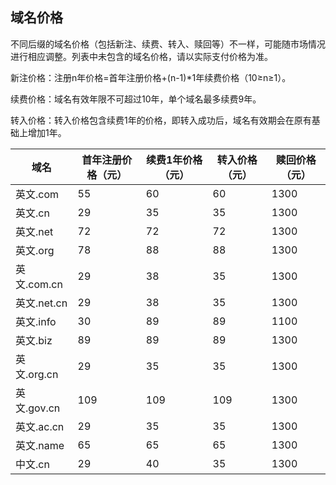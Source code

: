 

## 域名价格

不同后缀的域名价格（包括新注、续费、转入、赎回等）不一样，可能随市场情况进行相应调整。列表中未包含的域名价格，请以实际支付价格为准。

新注价格：注册n年价格=首年注册价格+(n-1)\*1年续费价格（10≥n≥1）。

续费价格：域名有效年限不可超过10年，单个域名最多续费9年。

转入价格：转入价格包含续费1年的价格，即转入成功后，域名有效期会在原有基础上增加1年。

| 域名        | 首年注册价格（元） | 续费1年价格（元） | 转入价格（元） | 赎回价格（元） |
| --------- | --------- | --------- | ------- | ------- |
| 英文.com    | 55        | 60        | 60      | 1300    |
| 英文.cn     | 29        | 35        | 35      | 1300    |
| 英文.net    | 72        | 72        | 72      | 1300    |
| 英文.org    | 78        | 88        | 88      | 1300    |
| 英文.com.cn | 29        | 38        | 35      | 1300    |
| 英文.net.cn | 29        | 38        | 35      | 1300    |
| 英文.info   | 30        | 89        | 89      | 1100    |
| 英文.biz    | 89        | 89        | 89      | 1300    |
| 英文.org.cn | 29        | 35        | 35      | 1300    |
| 英文.gov.cn | 109       | 109       | 109     | 1300    |
| 英文.ac.cn  | 29        | 35        | 35      | 1300    |
| 英文.name   | 65        | 65        | 65      | 1300    |
| 中文.cn     | 29        | 40        | 35      | 1300    |
